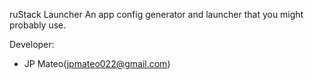 ruStack Launcher
An app config generator and launcher that you might probably use.


Developer:
- JP Mateo(jpmateo022@gmail.com)